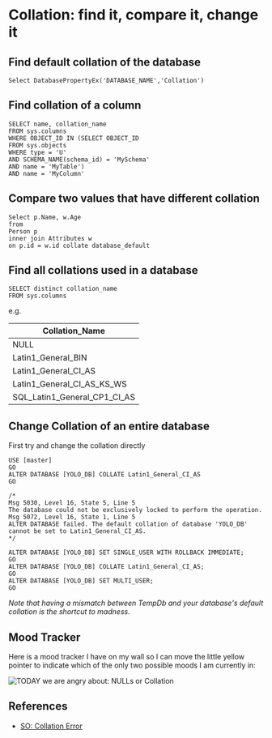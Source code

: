 ﻿# Collation: find it, compare it, change it

## Find default collation of the database

	Select DatabasePropertyEx('DATABASE_NAME','Collation')

## Find collation of a column

	SELECT name, collation_name
	FROM sys.columns
	WHERE OBJECT_ID IN (SELECT OBJECT_ID
	FROM sys.objects
	WHERE type = 'U'
	AND SCHEMA_NAME(schema_id) = 'MySchema'
	AND name = 'MyTable')
	AND name = 'MyColumn'

## Compare two values that have different collation

	Select p.Name, w.Age
	from
	Person p
	inner join Attributes w
	on p.id = w.id collate database_default

## Find all collations used in a database

	SELECT distinct collation_name
	FROM sys.columns

e.g.

|Collation_Name|
|--------------|
|NULL|
|Latin1_General_BIN|
|Latin1_General_CI_AS|
|Latin1_General_CI_AS_KS_WS|
|SQL_Latin1_General_CP1_CI_AS|

## Change Collation of an entire database

First try and change the collation directly

	USE [master]
	GO
	ALTER DATABASE [YOLO_DB] COLLATE Latin1_General_CI_AS
	GO

```plaintext
/*
Msg 5030, Level 16, State 5, Line 5
The database could not be exclusively locked to perform the operation.
Msg 5072, Level 16, State 1, Line 5
ALTER DATABASE failed. The default collation of database 'YOLO_DB' cannot be set to Latin1_General_CI_AS.
*/
```

	ALTER DATABASE [YOLO_DB] SET SINGLE_USER WITH ROLLBACK IMMEDIATE;
	GO
	ALTER DATABASE [YOLO_DB] COLLATE Latin1_General_CI_AS;
	GO
	ALTER DATABASE [YOLO_DB] SET MULTI_USER;
	GO

*Note that having a mismatch between TempDb and your database's default collation is the shortcut to madness.*

## Mood Tracker

Here is a mood tracker I have on my wall so I can move the little yellow pointer to indicate which of the only two possible moods I am currently in:

![TODAY we are angry about: NULLs or Collation](TODAY_we_are_angry_about_NULLs_Collation.jpg)

## References

- [SO: Collation Error](https://stackoverflow.com/questions/13785814/collation-error)